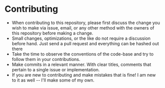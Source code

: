 # Contributing

- When contributing to this repository, please first discuss the change you wish to make via issue,
email, or any other method with the owners of this repository before making a change. 
- Small changes, optimizations, or the like do not require a discussion before hand. Just send a pull request and everything can be hashed out there
- Take the time to observe the conventions of the code-base and try to follow them in your contributions.
- Make commits in a relevant manner. With clear titles, comments that pertain to a single issue or implementation.
- If you are new to contributing and make mistakes that is fine! I am new to it as well -- I'll make some of my own.

